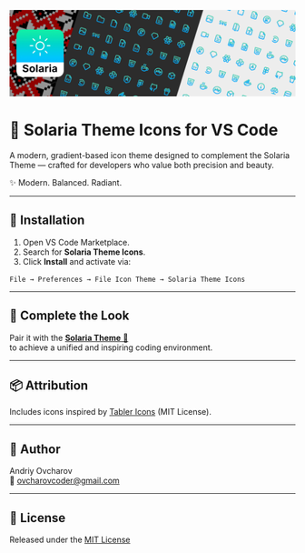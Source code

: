 ![Solaria Theme Icons Screenshot](https://raw.githubusercontent.com/ovcharovcoder/solaria-theme-icons/main/screenshot.png)

# 🌅 Solaria Theme Icons for VS Code

A modern, gradient-based icon theme designed to complement the Solaria Theme — crafted for developers who value both precision and beauty.

✨ Modern. Balanced. Radiant.

---

## 🧩 Installation
1. Open VS Code Marketplace.
2. Search for **Solaria Theme Icons**.
3. Click **Install** and activate via:
```
File → Preferences → File Icon Theme → Solaria Theme Icons
```

---

## 💫 Complete the Look
Pair it with the [**Solaria Theme** 🎨](https://marketplace.visualstudio.com/items?itemName=ovcharovcoder.solaria-theme)  
to achieve a unified and inspiring coding environment.

---

## 📦 Attribution
Includes icons inspired by [Tabler Icons](https://tabler-icons.io/) (MIT License).

---

## 👤 Author

Andriy Ovcharov  
📧 ovcharovcoder@gmail.com  

---

## 🪪 License  
Released under the [MIT License](https://github.com/ovcharovcoder/solaria-theme-icons/blob/main/LICENSE.txt)
